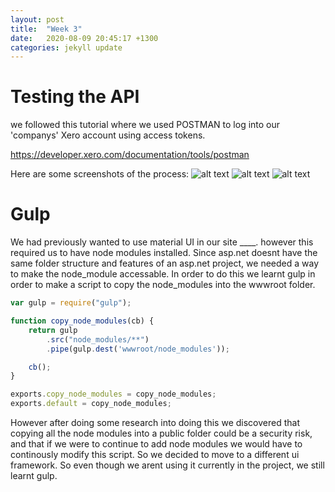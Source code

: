 ```yaml
---
layout: post
title:  "Week 3"
date:   2020-08-09 20:45:17 +1300
categories: jekyll update
---
```


# Testing the API

we followed this tutorial where we used POSTMAN to log into our 'companys' Xero account using access tokens.

https://developer.xero.com/documentation/tools/postman

Here are some screenshots of the process:
![alt text](/Jamie-Horrell-BIT-Project/images/S2/w3-postman-1.PNG)
![alt text](/Jamie-Horrell-BIT-Project/images/S2/w3-postman-2.PNG)
![alt text](/Jamie-Horrell-BIT-Project/images/S2/w3-postman-3.PNG)


# Gulp

We had previously wanted to use material UI in our site ____. however this required us to have node modules installed. 
Since asp.net doesnt have the same folder structure and features of an asp.net project, we needed a way to make the node_module 
accessable. In order to do this we learnt gulp in order to make a script to copy the node_modules into the wwwroot folder.

```javascript
var gulp = require("gulp");

function copy_node_modules(cb) {
    return gulp
        .src("node_modules/**")
        .pipe(gulp.dest('wwwroot/node_modules'));

    cb();
}

exports.copy_node_modules = copy_node_modules;
exports.default = copy_node_modules;
```

However after doing some research into doing this we discovered that copying all the node modules into a public folder could be a security risk, and that 
if we were to continue to add node modules we would have to continously modify this script. So we decided to move to a different ui framework. So even though we arent using it currently in the project, we still learnt gulp.